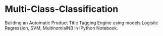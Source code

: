 # Multi-Class-Classification
Building an Automatic Product Title Tagging Engine using models Logistic Regression, SVM, MultinomialNB in IPython Notebook.
